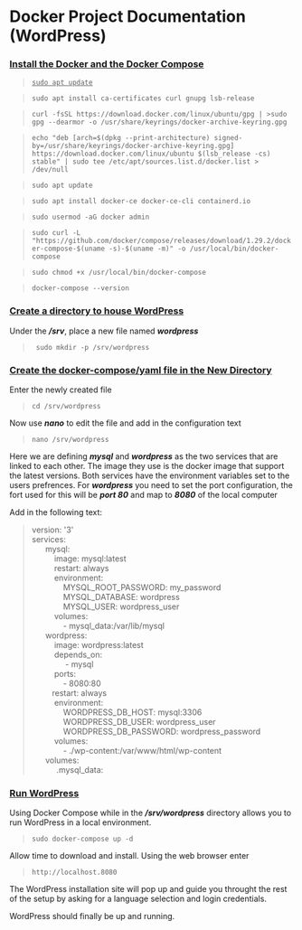 # Docker Project Documentation (WordPress)

### <u>Install the Docker and the Docker Compose
>`sudo apt update`</u>

>`sudo apt install ca-certificates curl gnupg lsb-release`

>`curl -fsSL https://download.docker.com/linux/ubuntu/gpg | >sudo gpg --dearmor -o /usr/share/keyrings/docker-archive-keyring.gpg`

>`echo "deb [arch=$(dpkg --print-architecture) signed-by=/usr/share/keyrings/docker-archive-keyring.gpg] https://download.docker.com/linux/ubuntu $(lsb_release -cs) stable" | sudo tee /etc/apt/sources.list.d/docker.list > /dev/null`

>`sudo apt update`

>`sudo apt install docker-ce docker-ce-cli containerd.io`

>`sudo usermod -aG docker admin`

>`sudo curl -L "https://github.com/docker/compose/releases/download/1.29.2/docker-compose-$(uname -s)-$(uname -m)" -o /usr/local/bin/docker-compose`

>`sudo chmod +x /usr/local/bin/docker-compose`

>`docker-compose --version`

### <u> Create a directory to house WordPress </u>
Under the ***/srv***, place a new file named ***wordpress*** 

>` sudo mkdir -p /srv/wordpress`

### <u> Create the **docker-compose/yaml** file in the New Directory </u>

Enter the newly created file

>`cd /srv/wordpress`

Now use ***nano*** to edit the file and add in the configuration text

>`nano /srv/wordpress`

Here we are defining ***mysql*** and ***wordpress*** as the two services that are linked to each other. The image they use is the docker image that support the latest versions. Both services have the environment variables set to the users prefrences. For ***wordpress*** you need to set the port configuration, the fort used for this will be ***port 80*** and map to ***8080*** of the local computer

Add in the following text:

>version: '3' <br>
services: <br>
&nbsp;&nbsp;&nbsp;&nbsp;&nbsp;&nbsp;mysql: <br>
    &nbsp;&nbsp;&nbsp;&nbsp;&nbsp;&nbsp;&nbsp;&nbsp;&nbsp;&nbsp;image: mysql:latest <br>
    &nbsp;&nbsp;&nbsp;&nbsp;&nbsp;&nbsp;&nbsp;&nbsp;&nbsp;&nbsp;restart: always <br>
    &nbsp;&nbsp;&nbsp;&nbsp;&nbsp;&nbsp;&nbsp;&nbsp;&nbsp;&nbsp;environment: <br>
    &nbsp;&nbsp;&nbsp;&nbsp;&nbsp;&nbsp;&nbsp;&nbsp;&nbsp;&nbsp;&nbsp;&nbsp;&nbsp;&nbsp;MYSQL_ROOT_PASSWORD: my_password<br>
    &nbsp;&nbsp;&nbsp;&nbsp;&nbsp;&nbsp;&nbsp;&nbsp;&nbsp;&nbsp;&nbsp;&nbsp;&nbsp;&nbsp;MYSQL_DATABASE: wordpress<br>
     &nbsp;&nbsp;&nbsp;&nbsp;&nbsp;&nbsp;&nbsp;&nbsp;&nbsp;&nbsp;&nbsp;&nbsp;&nbsp;&nbsp;MYSQL_USER: wordpress_user<br>
    &nbsp;&nbsp;&nbsp;&nbsp;&nbsp;&nbsp;&nbsp;&nbsp;&nbsp;&nbsp;volumes:<br>
&nbsp;&nbsp;&nbsp;&nbsp;&nbsp;&nbsp;&nbsp;&nbsp;&nbsp;&nbsp;&nbsp;&nbsp;&nbsp;&nbsp;- mysql_data:/var/lib/mysql<br>
&nbsp;&nbsp;&nbsp;&nbsp;&nbsp;&nbsp;wordpress:<br>
    &nbsp;&nbsp;&nbsp;&nbsp;&nbsp;&nbsp;&nbsp;&nbsp;&nbsp;&nbsp;image: wordpress:latest<br>
    &nbsp;&nbsp;&nbsp;&nbsp;&nbsp;&nbsp;&nbsp;&nbsp;&nbsp;&nbsp;depends_on:<br>
    &nbsp;&nbsp;&nbsp;&nbsp;&nbsp;&nbsp;&nbsp;&nbsp;&nbsp;&nbsp;&nbsp;&nbsp;&nbsp;&nbsp;  - mysql<br>
    &nbsp;&nbsp;&nbsp;&nbsp;&nbsp;&nbsp;&nbsp;&nbsp;&nbsp;&nbsp;ports:<br>
      &nbsp;&nbsp;&nbsp;&nbsp;&nbsp;&nbsp;&nbsp;&nbsp;&nbsp;&nbsp;&nbsp;&nbsp;&nbsp;&nbsp;- 8080:80<br>
   &nbsp;&nbsp;&nbsp;&nbsp;&nbsp;&nbsp;&nbsp;&nbsp;&nbsp;restart: always<br>
    &nbsp;&nbsp;&nbsp;&nbsp;&nbsp;&nbsp;&nbsp;&nbsp;&nbsp;&nbsp;environment:<br>
      &nbsp;&nbsp;&nbsp;&nbsp;&nbsp;&nbsp;&nbsp;&nbsp;&nbsp;&nbsp;&nbsp;&nbsp;&nbsp;&nbsp;WORDPRESS_DB_HOST: mysql:3306<br>
      &nbsp;&nbsp;&nbsp;&nbsp;&nbsp;&nbsp;&nbsp;&nbsp;&nbsp;&nbsp;&nbsp;&nbsp;&nbsp;&nbsp;WORDPRESS_DB_USER: wordpress_user<br>
      &nbsp;&nbsp;&nbsp;&nbsp;&nbsp;&nbsp;&nbsp;&nbsp;&nbsp;&nbsp;&nbsp;&nbsp;&nbsp;&nbsp;WORDPRESS_DB_PASSWORD: wordpress_password<br>
    &nbsp;&nbsp;&nbsp;&nbsp;&nbsp;&nbsp;&nbsp;&nbsp;&nbsp;&nbsp;volumes:<br>
      &nbsp;&nbsp;&nbsp;&nbsp;&nbsp;&nbsp;&nbsp;&nbsp;&nbsp;&nbsp;&nbsp;&nbsp;&nbsp;&nbsp;- ./wp-content:/var/www/html/wp-content<br>
&nbsp;&nbsp;&nbsp;&nbsp;&nbsp;&nbsp;volumes:<br>
 &nbsp;&nbsp;&nbsp;&nbsp;&nbsp;&nbsp;&nbsp;&nbsp;&nbsp;&nbsp; .mysql_data:<br>


### <u> Run WordPress </u>

Using Docker Compose while in the ***/srv/wordpress*** directory allows you to run WordPress in a local environment. 

>`sudo docker-compose up -d`

Allow time to download and install.
Using the web browser enter <br> 
>`http://localhost.8080`

The WordPress installation site will pop up and guide you throught the rest of the setup by asking for a language selection and login credentials.

WordPress should finally be up and running.